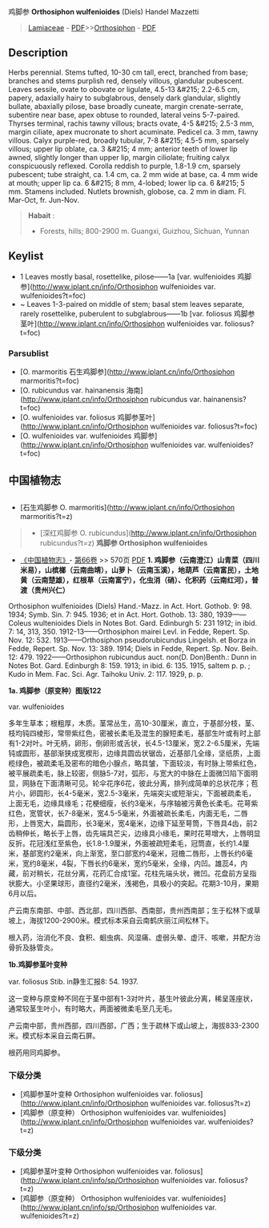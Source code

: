 鸡脚参 **Orthosiphon wulfenioides** (Diels) Handel Mazzetti

> [Lamiaceae](http://www.iplant.cn/info/Lamiaceae?t=foc) - [PDF](http://www.iplant.cn/foc/pdf/Lamiaceae.pdf)>>[Orthosiphon](http://www.iplant.cn/info/Orthosiphon?t=foc) - [PDF](http://www.iplant.cn/foc/pdf/Orthosiphon.pdf)

## Description

Herbs perennial. Stems tufted, 10-30 cm tall, erect, branched from base; branches and stems purplish red, densely villous, glandular pubescent. Leaves sessile, ovate to obovate or ligulate, 4.5-13 &amp;#215; 2.2-6.5 cm, papery, adaxially hairy to subglabrous, densely dark glandular, slightly bullate, abaxially pilose, base broadly cuneate, margin crenate-serrate, subentire near base, apex obtuse to rounded, lateral veins 5-7-paired. Thyrses terminal, rachis tawny villous; bracts ovate, 4-5 &amp;#215; 2.5-3 mm, margin ciliate, apex mucronate to short acuminate. Pedicel ca. 3 mm, tawny villous. Calyx purple-red, broadly tubular, 7-8 &amp;#215; 4.5-5 mm, sparsely villous; upper lip oblate, ca. 3 &amp;#215; 4 mm; anterior teeth of lower lip awned, slightly longer than upper lip, margin ciliolate; fruiting calyx conspicuously reflexed. Corolla reddish to purple, 1.8-1.9 cm, sparsely pubescent; tube straight, ca. 1.4 cm, ca. 2 mm wide at base, ca. 4 mm wide at mouth; upper lip ca. 6 &amp;#215; 8 mm, 4-lobed; lower lip ca. 6 &amp;#215; 5 mm. Stamens included. Nutlets brownish, globose, ca. 2 mm in diam. Fl. Mar-Oct, fr. Jun-Nov.
> **Habait** : 
>* Forests, hills; 800-2900 m. Guangxi, Guizhou, Sichuan, Yunnan
## Keylist

* 1 Leaves mostly basal, rosettelike, pilose——1a  [var. wulfenioides 鸡脚参](http://www.iplant.cn/info/Orthosiphon wulfenioides var. wulfenioides?t=foc)
* ~ Leaves 1-3-paired on middle of stem; basal stem  leaves separate, rarely rosettelike, puberulent to  subglabrous——1b  [var. foliosus 鸡脚参茎叶](http://www.iplant.cn/info/Orthosiphon wulfenioides var. foliosus?t=foc)

### Parsublist

* [O.  marmoritis  石生鸡脚参](http://www.iplant.cn/info/Orthosiphon marmoritis?t=foc)
* [O.  rubicundus var. hainanensis  海南](http://www.iplant.cn/info/Orthosiphon rubicundus var. hainanensis?t=foc)
* [O.  wulfenioides var. foliosus  鸡脚参茎叶](http://www.iplant.cn/info/Orthosiphon wulfenioides var. foliosus?t=foc)
* [O.  wulfenioides var. wulfenioides  鸡脚参](http://www.iplant.cn/info/Orthosiphon wulfenioides var. wulfenioides?t=foc)

## 中国植物志
## 
* [石生鸡脚参  O.  marmoritis](http://www.iplant.cn/info/Orthosiphon marmoritis?t=z)
> * [深红鸡脚参  O.  rubicundus](http://www.iplant.cn/info/Orthosiphon rubicundus?t=z)
**鸡脚参 Orthosiphon wulfenioides**

* [《中国植物志》](http://www.iplant.cn/frps)- [第66卷](http://www.iplant.cn/frps/vol/66) >> 570页 [PDF](http://www.iplant.cn/frps/pdf/66/570.PDF)
**1. 鸡脚参（云南澄江）山青菜（四川米易），山槟榔（云南曲靖），山萝卜（云南玉溪），地葫芦（云南富民），土地黄（云南楚雄），红根草（云南富宁），化虫消（硝）、化积药（云南红河），普渡（贵州兴仁）**

Orthosiphon wulfenioides (Diels) Hand.-Mazz. in Act. Hort. Gothob. 9: 98. 1934; Symb. Sin. 7: 945. 1936; et in Act. Hort. Gothob. 13: 380, 1939——Coleus wultenioides Diels in Notes Bot. Gard. Edinburgh 5: 231 1912; in ibid. 7: 14, 313, 350. 1912-13——Orthosiphon mairei Levl. in Fedde, Repert. Sp. Nov. 12: 532. 1913——Orthosiphon pseudorubicundus Lingelsh. et Borza in Fedde, Repert. Sp. Nov. 13: 389. 1914; Diels in Fedde, Repert. Sp. Nov. Beih. 12: 479. 1922——Orthosiphon rubicundus auct. non(D. Don)Benth.: Dunn in Notes Bot. Gard. Edinburgh 8: 159. 1913; in ibid. 6: 135. 1915, saltem p. p. ; Kudo in Mem. Fac. Sci. Agr. Taihoku Univ. 2: 117. 1929, p. p.

**1a. 鸡脚参（原变种）图版122**

var. wulfenioides

多年生草本；根粗厚，木质。茎常丛生，高10-30厘米，直立，于基部分枝，茎、枝均钝四棱形，常带紫红色，密被长柔毛及混生的腺短柔毛，基部生叶或有时上部有1-2对叶。叶无柄，卵形，倒卵形或舌状，长4.5-13厘米，宽2.2-6.5厘米，先端钝或圆形，基部渐狭成宽楔形，边缘具圆齿状锯齿，近基部几全缘，坚纸质，上面榄绿色，被疏柔毛及密布的暗色小腺点，略具皱，下面较淡，有时脉上带紫红色，被平展疏柔毛，脉上较密，侧脉5-7对，弧形，与宽大的中脉在上面微凹陷下面明显，网脉在下面清晰可见。轮伞花序6花，彼此分离，排列成简单的总状花序；苞片小，卵圆形，长4-5毫米，宽2.5-3毫米，先端突尖或短渐尖，下面被疏柔毛，上面无毛，边缘具缘毛；花梗细瘦，长约3毫米，与序轴被污黄色长柔毛。花萼紫红色，宽管状，长7-8毫米，宽4.5-5毫米，外面被疏长柔毛，内面无毛，二唇形，上唇宽大，扁圆形，长3毫米，宽4毫米，边缘下延至萼筒，下唇具4齿，前2齿稍伸长，略长于上唇，齿先端具芒尖，边缘具小缘毛，果时花萼增大，上唇明显反折。花冠浅红至紫色，长1.8-1.9厘米，外面被疏短柔毛，冠筒直，长约1.4厘米，基部宽约2毫米，向上渐宽，至口部宽约4毫米，冠檐二唇形，上唇长约6毫米，宽约8毫米，4裂，下唇长约6毫米，宽约5毫米，全缘，内凹。雄蕊4，内藏，前对稍长，花丝分离，花药汇合成1室。花柱先端头状，微凹。花盘前方呈指状膨大。小坚果球形，直径约2毫米，浅褐色，具极小的突起。花期3-10月，果期6月以后。

产云南东南部、中部、西北部，四川西部、西南部，贵州西南部；生于松林下或草坡上，海拔1200-2900米。模式标本采自云南鹤庆丽江间松林下。

根入药，治消化不良、食积、蛔虫病、风湿痛、虚弱头晕、虚汗、咳嗽，并配方治骨折及脉管炎。

**1b.鸡脚参茎叶变种**

var. foliosus Stib. in静生汇报8: 54. 1937.

这一变种与原变种不同在于茎中部有1-3对叶片，基生叶彼此分离，稀呈莲座状，通常较茎生叶小，有时略大，两面被微柔毛至几无毛。

产云南中部，贵州西部，四川西部，广西；生于疏林下或山坡上，海拔833-2300米。模式标本采自云南石屏。

根药用同鸡脚参。

### 下级分类
* [鸡脚参茎叶变种  Orthosiphon wulfenioides var. foliosus](http://www.iplant.cn/info/Orthosiphon wulfenioides var. foliosus?t=z)
* [鸡脚参（原变种）  Orthosiphon wulfenioides var. wulfenioides](http://www.iplant.cn/info/Orthosiphon wulfenioides var. wulfenioides?t=z)

### 下级分类
* [鸡脚参茎叶变种  Orthosiphon wulfenioides var. foliosus](http://www.iplant.cn/info/sp/Orthosiphon wulfenioides var. foliosus?t=z)
* [鸡脚参（原变种）  Orthosiphon wulfenioides var. wulfenioides](http://www.iplant.cn/info/sp/Orthosiphon wulfenioides var. wulfenioides?t=z)
